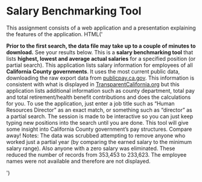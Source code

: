# Salary Benchmarking Tool 
This assignment consists of a web application and a presentation explaining the features of the application.
HTML('<p><b>Prior to the first search, the data file may take up to a couple of minutes to download.</b>
                   See your results below. This is a <b>salary benchmarking tool</b> that lists <b>highest, lowest and 
                   average actual salaries</b> for a specified position (or partial search). This application lists salary information 
                   for employees of all <b>California County governments</b>. It uses the most current public data, downloading the raw 
                   export data from <a href="http://publicpay.ca.gov">publicpay.ca.gov</a>. 
                   This information is consistent with what is displayed in <a href="http://www.TransparentCalifornia.org">
                   TransparentCalifornia.org</a> but this application lists additional information such as county department, 
                   total pay and total retirement/health benefit contributions and does the calculations for you. To use the 
                   application, just enter a job title such as “Human Resources Director” as an exact match, or something such as 
                   “director” as a partial search. The session is made to be interactive so you can just keep typing new positions 
                   into the search until you are done. This tool will give some insight into California County government’s pay structures. 
                   Compare away! Notes: The data was scrubbed attempting to remove anyone who worked just a partial year (by comparing 
                   the earned salary to the minimum salary range). Also anyone with a zero salary was eliminated. 
                   These reduced the number of records from 353,453 to 233,623. The employee names were not available and 
                   therefore are not displayed.</p>')
